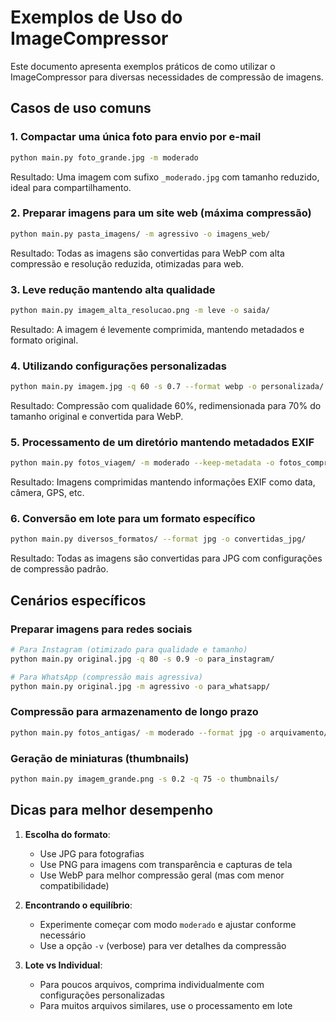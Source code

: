 # Exemplos de Uso do ImageCompressor

Este documento apresenta exemplos práticos de como utilizar o ImageCompressor para diversas necessidades de compressão de imagens.

## Casos de uso comuns

### 1. Compactar uma única foto para envio por e-mail

```bash
python main.py foto_grande.jpg -m moderado
```

Resultado: Uma imagem com sufixo `_moderado.jpg` com tamanho reduzido, ideal para compartilhamento.

### 2. Preparar imagens para um site web (máxima compressão)

```bash
python main.py pasta_imagens/ -m agressivo -o imagens_web/
```

Resultado: Todas as imagens são convertidas para WebP com alta compressão e resolução reduzida, otimizadas para web.

### 3. Leve redução mantendo alta qualidade

```bash
python main.py imagem_alta_resolucao.png -m leve -o saida/
```

Resultado: A imagem é levemente comprimida, mantendo metadados e formato original.

### 4. Utilizando configurações personalizadas

```bash
python main.py imagem.jpg -q 60 -s 0.7 --format webp -o personalizada/
```

Resultado: Compressão com qualidade 60%, redimensionada para 70% do tamanho original e convertida para WebP.

### 5. Processamento de um diretório mantendo metadados EXIF

```bash
python main.py fotos_viagem/ -m moderado --keep-metadata -o fotos_comprimidas/
```

Resultado: Imagens comprimidas mantendo informações EXIF como data, câmera, GPS, etc.

### 6. Conversão em lote para um formato específico

```bash
python main.py diversos_formatos/ --format jpg -o convertidas_jpg/
```

Resultado: Todas as imagens são convertidas para JPG com configurações de compressão padrão.

## Cenários específicos

### Preparar imagens para redes sociais

```bash
# Para Instagram (otimizado para qualidade e tamanho)
python main.py original.jpg -q 80 -s 0.9 -o para_instagram/

# Para WhatsApp (compressão mais agressiva)
python main.py original.jpg -m agressivo -o para_whatsapp/
```

### Compressão para armazenamento de longo prazo

```bash
python main.py fotos_antigas/ -m moderado --format jpg -o arquivamento/
```

### Geração de miniaturas (thumbnails)

```bash
python main.py imagem_grande.png -s 0.2 -q 75 -o thumbnails/
```

## Dicas para melhor desempenho

1. **Escolha do formato**:
   - Use JPG para fotografias
   - Use PNG para imagens com transparência e capturas de tela
   - Use WebP para melhor compressão geral (mas com menor compatibilidade)

2. **Encontrando o equilíbrio**:
   - Experimente começar com modo `moderado` e ajustar conforme necessário
   - Use a opção `-v` (verbose) para ver detalhes da compressão

3. **Lote vs Individual**:
   - Para poucos arquivos, comprima individualmente com configurações personalizadas
   - Para muitos arquivos similares, use o processamento em lote